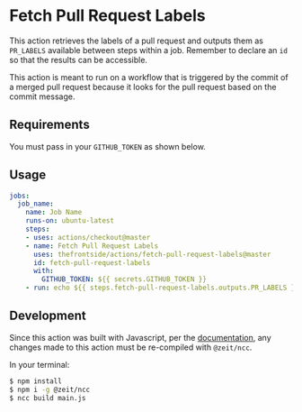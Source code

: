 # Fetch Pull Request Labels
This action retrieves the labels of a pull request and outputs them as `PR_LABELS` available between steps within a job. Remember to declare an `id` so that the results can be accessible.

This action is meant to run on a workflow that is triggered by the commit of a merged pull request because it looks for the pull request based on the commit message.

## Requirements
You must pass in your `GITHUB_TOKEN` as shown below.

## Usage
```yaml
jobs:
  job_name:
    name: Job Name
    runs-on: ubuntu-latest
    steps:
    - uses: actions/checkout@master
    - name: Fetch Pull Request Labels
      uses: thefrontside/actions/fetch-pull-request-labels@master
      id: fetch-pull-request-labels
      with:
        GITHUB_TOKEN: ${{ secrets.GITHUB_TOKEN }}
    - run: echo ${{ steps.fetch-pull-request-labels.outputs.PR_LABELS }}
```

## Development
Since this action was built with Javascript, per the [documentation](https://help.github.com/en/articles/creating-a-javascript-action#commit-and-push-your-action-to-github), any changes made to this action must be re-compiled with `@zeit/ncc`.

In your terminal:
```bash
$ npm install
$ npm i -g @zeit/ncc
$ ncc build main.js
```